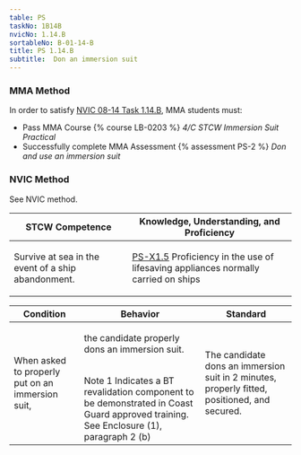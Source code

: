 ```yaml
---
table: PS
taskNo: 1B14B
nvicNo: 1.14.B 
sortableNo: B-01-14-B
title: PS 1.14.B 
subtitle:  Don an immersion suit
---
```



### MMA Method

In order to satisfy  [NVIC 08-14  Task  1.14.B]({{site.baseurl}}/assets/images/nvic-08-14.pdf), MMA students must:

* Pass MMA Course {% course LB-0203 %}  *4/C STCW Immersion Suit Practical*
* Successfully complete MMA Assessment {% assessment PS-2 %} *Don and use an immersion suit*


### NVIC Method

<a onclick="togglevisibility('nvic_methods')" >See NVIC method.</a>

<div id='nvic_methods' class='hide'>

<table>
<thead>
<tr>
<th class='forty'> STCW Competence </th>
<th class='sixty'> Knowledge, Understanding, and Proficiency </th>
</tr>
</thead>




<tbody>
<tr><td markdown='1'>

Survive at sea in the event of a ship abandonment.

</td><td markdown='1'>

[PS-X1.5]({{site.baseurl}}/tables/611.html#PS-X1.5) Proficiency in the use of lifesaving appliances normally carried on ships

</td></tr>


</tbody>
</table>


<table>
<thead>
<tr><th class='twenty'>  Condition </th><th class='twenty'> Behavior </th><th  class='sixty'>Standard </th></tr>
</thead>
<tbody >



<tr><td markdown='1'>

When asked to properly put on an immersion suit,

</td><td markdown='1'>

the candidate properly dons an immersion suit.

<br>

<div class="tooltip">Note 1
<span class="tooltiptext">
Indicates a BT revalidation component to be demonstrated in Coast Guard approved training. See Enclosure (1), paragraph 2 (b)
</span>
</div>


</td><td markdown='1'>

The candidate dons an immersion suit in 2 minutes, properly fitted, positioned, and secured.

</td></tr>
</tbody>
</table>
</div>
